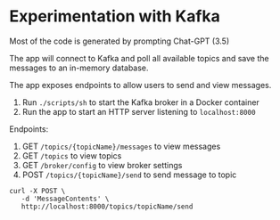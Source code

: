 # Experimentation with Kafka

Most of the code is generated by prompting Chat-GPT (3.5)

The app will connect to Kafka and poll all available topics and save the messages to an in-memory database. 

The app exposes endpoints to allow users to send and view messages.

1. Run `./scripts/sh` to start the Kafka broker in a Docker container
2. Run the app to start an HTTP server listening to `localhost:8000`


Endpoints:

1. GET `/topics/{topicName}/messages` to view messages
2. GET `/topics` to view topics
3. GET  `/broker/config` to view broker settings
4. POST `/topics/{topicName}/send` to send message to topic
```shell
curl -X POST \
   -d 'MessageContents' \
   http://localhost:8000/topics/topicName/send
```
